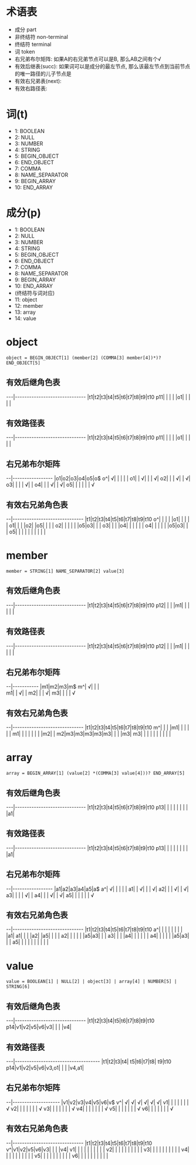 # 术语表
- 成分 part
- 非终结符 non-terminal
- 终结符 terminal
- 词 token
- 右兄弟布尔矩阵: 如果A的右兄弟节点可以是B, 那么AB之间有个√
- 有效后继表(succ): 如果词可以是成分的最左节点, 那么该最左节点到当前节点的唯一路径的儿子节点是
- 有效右兄弟表(next): 
- 有效右路径表: 

# 词(t)
- 1: BOOLEAN
- 2: NULL
- 3: NUMBER
- 4: STRING
- 5: BEGIN_OBJECT
- 6: END_OBJECT
- 7: COMMA
- 8: NAME_SEPARATOR
- 9: BEGIN_ARRAY
- 10: END_ARRAY

# 成分(p)
- 1: BOOLEAN
- 2: NULL
- 3: NUMBER
- 4: STRING
- 5: BEGIN_OBJECT
- 6: END_OBJECT
- 7: COMMA
- 8: NAME_SEPARATOR
- 9: BEGIN_ARRAY
- 10: END_ARRAY
- (终结符与词对应)
- 11: object
- 12: member 
- 13: array
- 14: value




# object
`object = BEGIN_OBJECT[1] (member[2] (COMMA[3] member[4])*)? END_OBJECT[5]`

## 有效后继角色表

---|------------------------------
   |t1|t2|t3|t4|t5|t6|t7|t8|t9|t10
p11|  |  |  |  |o1|  |  |  |  |

## 有效路径表
---|------------------------------
   |t1|t2|t3|t4|t5|t6|t7|t8|t9|t10
p11|  |  |  |  |o1|  |  |  |  |

## 右兄弟布尔矩阵

--|-----------------
  |o1|o2|o3|o4|o5|o$
o^| √|  |  |  |  |
o1|  | √|  |  | √|
o2|  |  | √|  | √|
o3|  |  |  | √|  |
o4|  |  | √|  | √|
o5|  |  |  |  |  | √

## 有效右兄弟角色表

--|------------------------------
  |t1|t2|t3|t4|t5|t6|t7|t8|t9|t10
o^|  |  |  |  |o1|  |  |  |  | 
o1|  |  |  |o2|  |o5|  |  |  |
o2|  |  |  |  |  |o5|o3|  |  |
o3|  |  |  |o4|  |  |  |  |  |
o4|  |  |  |  |  |o5|o3|  |  |
o5|  |  |  |  |  |  |  |  |  |






# member
`member = STRING[1] NAME_SEPARATOR[2] value[3]`

## 有效后继角色表

---|------------------------------
   |t1|t2|t3|t4|t5|t6|t7|t8|t9|t10
p12|  |  |  |m1|  |  |  |  |  |

## 有效路径表

---|------------------------------
   |t1|t2|t3|t4|t5|t6|t7|t8|t9|t10
p12|  |  |  |m1|  |  |  |  |  |

## 右兄弟布尔矩阵

--|-----------
  |m1|m2|m3|m$
m^| √|  |  |  
m1|  | √|  |
m2|  |  | √|
m3|  |  |  | √

## 有效右兄弟角色表

--|------------------------------
  |t1|t2|t3|t4|t5|t6|t7|t8|t9|t10
m^|  |  |  |m1|  |  |  |  |  | 
m1|  |  |  |  |  |  |  |m2|  |
m2|m3|m3|m3|m3|m3|  |  |  |m3|
m3|  |  |  |  |  |  |  |  |  |




# array
`array = BEGIN_ARRAY[1] (value[2] *(COMMA[3] value[4]))? END_ARRAY[5]`

## 有效后继角色表
 
---|------------------------------
   |t1|t2|t3|t4|t5|t6|t7|t8|t9|t10
p13|  |  |  |  |  |  |  |  |a1|

## 有效路径表

---|------------------------------
   |t1|t2|t3|t4|t5|t6|t7|t8|t9|t10
p13|  |  |  |  |  |  |  |  |a1|

## 右兄弟布尔矩阵

--|-----------------
  |a1|a2|a3|a4|a5|a$
a^| √|  |  |  |  | 
a1|  | √|  |  | √|
a2|  |  | √|  | √|
a3|  |  |  | √|  |
a4|  |  | √|  | √|
a5|  |  |  |  |  | √

## 有效右兄弟角色表

--|------------------------------
  |t1|t2|t3|t4|t5|t6|t7|t8|t9|t10
a^|  |  |  |  |  |  |  |  |a1| 
a1|  |  |  |a2|  |a5|  |  |  |
a2|  |  |  |  |  |a5|a3|  |  |
a3|  |  |  |a4|  |  |  |  |  |
a4|  |  |  |  |  |a5|a3|  |  |
a5|  |  |  |  |  |  |  |  |  |







# value
`value = BOOLEAN[1] | NULL[2] | object[3] | array[4] | NUMBER[5] | STRING[6]`

## 有效后继角色表
 
---|------------------------------
   |t1|t2|t3|t4|t5|t6|t7|t8|t9|t10
p14|v1|v2|v5|v6|v3|  |  |  |v4|

## 有效路径表

---|------------------------------------
   |t1|t2|t3|t4|   t5|t6|t7|t8|   t9|t10
p14|v1|v2|v5|v6|v3,o1|  |  |  |v4,a1|

## 右兄弟布尔矩阵

--|--------------------
  |v1|v2|v3|v4|v5|v6|v$
v^| √| √| √| √| √| √| 
v1|  |  |  |  |  |  | √
v2|  |  |  |  |  |  | √
v3|  |  |  |  |  |  | √
v4|  |  |  |  |  |  | √
v5|  |  |  |  |  |  | √
v6|  |  |  |  |  |  | √

## 有效右兄弟角色表

--|------------------------------
  |t1|t2|t3|t4|t5|t6|t7|t8|t9|t10 
v^|v1|v2|v5|v6|v3|  |  |  |v4|
v1|  |  |  |  |  |  |  |  |  |
v2|  |  |  |  |  |  |  |  |  |
v3|  |  |  |  |  |  |  |  |  |
v4|  |  |  |  |  |  |  |  |  |
v5|  |  |  |  |  |  |  |  |  |
v6|  |  |  |  |  |  |  |  |  |
